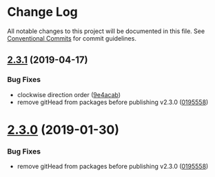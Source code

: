 # Change Log

All notable changes to this project will be documented in this file.
See [Conventional Commits](https://conventionalcommits.org) for commit guidelines.

## [2.3.1](https://github.com/bolt-design-system/bolt/tree/master/packages/components/bolt-device-viewer/compare/v2.2.2...v2.3.1) (2019-04-17)


### Bug Fixes

* clockwise direction order ([9e4acab](https://github.com/bolt-design-system/bolt/tree/master/packages/components/bolt-device-viewer/commit/9e4acab))
* remove gitHead from packages before publishing v2.3.0 ([0195558](https://github.com/bolt-design-system/bolt/tree/master/packages/components/bolt-device-viewer/commit/0195558))





# [2.3.0](https://github.com/bolt-design-system/bolt/tree/master/packages/components/bolt-device-viewer/compare/v2.3.0-rc.0...v2.3.0) (2019-01-30)


### Bug Fixes

* remove gitHead from packages before publishing v2.3.0 ([0195558](https://github.com/bolt-design-system/bolt/tree/master/packages/components/bolt-device-viewer/commit/0195558))
